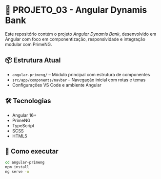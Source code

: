# 🚀 PROJETO_03 - Angular Dynamis Bank

Este repositório contém o projeto *Angular Dynamis Bank*, desenvolvido em Angular com foco em componentização, responsividade e integração modular com PrimeNG.

## 📦 Estrutura Atual

- `angular-primeng/` – Módulo principal com estrutura de componentes
- `src/app/components/navbar` – Navegação inicial com rotas e temas
- Configurações VS Code e ambiente Angular

## 🛠️ Tecnologias

- Angular 16+
- PrimeNG
- TypeScript
- SCSS
- HTML5

## 📌 Como executar

```bash
cd angular-primeng
npm install
ng serve -o
